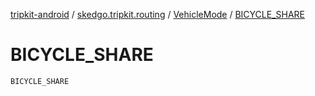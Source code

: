 [tripkit-android](../../index.md) / [skedgo.tripkit.routing](../index.md) / [VehicleMode](index.md) / [BICYCLE_SHARE](./-b-i-c-y-c-l-e_-s-h-a-r-e.md)

# BICYCLE_SHARE

`BICYCLE_SHARE`